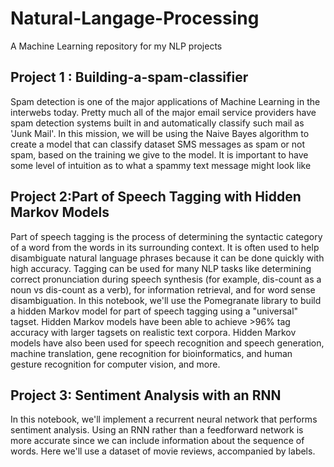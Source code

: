 # Natural-Langage-Processing
A Machine Learning repository for my NLP projects

## Project 1 : Building-a-spam-classifier
Spam detection is one of the major applications of Machine Learning in the interwebs today. Pretty much all of the major email service providers have spam detection systems built in and automatically classify such mail as 'Junk Mail'.
In this mission, we will be using the Naive Bayes algorithm to create a model that can classify dataset SMS messages as spam or not spam, based on the training we give to the model. It is important to have some level of intuition as to what a spammy text message might look like

## Project 2:Part of Speech Tagging with Hidden Markov Models
Part of speech tagging is the process of determining the syntactic category of a word from the words in its surrounding context. It is often used to help disambiguate natural language phrases because it can be done quickly with high accuracy. Tagging can be used for many NLP tasks like determining correct pronunciation during speech synthesis (for example, dis-count as a noun vs dis-count as a verb), for information retrieval, and for word sense disambiguation.
In this notebook, we'll use the Pomegranate library to build a hidden Markov model for part of speech tagging using a "universal" tagset. Hidden Markov models have been able to achieve >96% tag accuracy with larger tagsets on realistic text corpora. Hidden Markov models have also been used for speech recognition and speech generation, machine translation, gene recognition for bioinformatics, and human gesture recognition for computer vision, and more.

## Project 3: Sentiment Analysis with an RNN
In this notebook, we'll implement a recurrent neural network that performs sentiment analysis. Using an RNN rather than a feedforward network is more accurate since we can include information about the sequence of words. Here we'll use a dataset of movie reviews, accompanied by labels.
